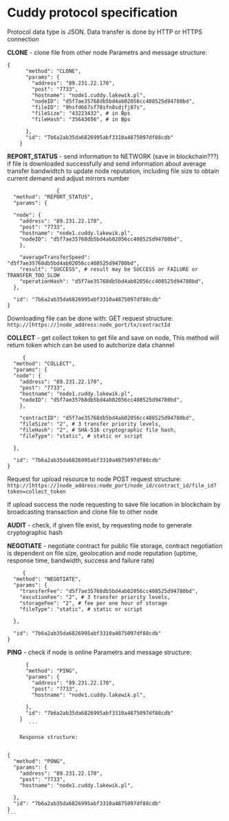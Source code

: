 # Cuddy protocol specification

Protocol data type is JSON. Data transfer is done by HTTP or HTTPS connection


**CLONE** - clone file from other node
    Parametrs and message structure:
     
```
{
      "method": "CLONE",
      "params": {
        "address": "89.231.22.170",
        "post": "7733",
        "hostname": "node1.cuddy.lakewik.pl",
        "nodeID": "d5f7ae35768db5bd4ab02056cc408525d94780bd",
        "fileID": "9hsfd667sf78sfn8sdjfj87s",
        "fileSize": "43223432", # in Bps
        "fileHash": "35643656", # in Bps
      
      },
      "id": "7b6a2ab35da6826995abf3310a4875097df88cdb"
    }
  ```


**REPORT_STATUS** - send information to NETWORK (save in blockchain???) if file is downloaded successfully 
				and send information about average transfer bandwidtch to update node reputation, 
				including file size to obtain current demand and adjust mirrors number

```
				{
  "method": "REPORT_STATUS",
  "params": {
  
  "node": {
    "address": "89.231.22.170",
    "post": "7733",
    "hostname": "node1.cuddy.lakewik.pl",
    "nodeID": "d5f7ae35768db5bd4ab02056cc408525d94780bd",
	},
	
    "averageTransferSpeed": "d5f7ae35768db5bd4ab02056cc408525d94780bd",
	"result": "SUCCESS", # result may be SUCCESS or FAILURE or TRANSFER_TOO_SLOW
    "operationHash": "d5f7ae35768db5bd4ab02056cc408525d94780bd",
  },
  
  "id": "7b6a2ab35da6826995abf3310a4875097df88cdb"
}
```


Downloading file can be done with:
GET request structure: ```http://[https://]node_address:node_port/tx/contractId```

**COLLECT** - get collect token to get file and save on node, This method will return token which can be used to autchorize data channel
```
	 {
  "method": "COLLECT",
  "params": {
  "node": {
    "address": "89.231.22.170",
    "post": "7733",
    "hostname": "node1.cuddy.lakewik.pl",
    "nodeID": "d5f7ae35768db5bd4ab02056cc408525d94780bd",
	},
	
    "contractID": "d5f7ae35768db5bd4ab02056cc408525d94780bd",
    "fileSize": "2", # 3 transfer priority levels,
    "fileHash": "2", # SHA-516 cryptographic file hash,
    "fileType": "static", # static or script
	
  },
  
  "id": "7b6a2ab35da6826995abf3310a4875097df88cdb"
}
  ```


Request for upload resource to node
POST request structure: 
```http://[https://]node_address:node_port/node_id/contract_id/file_id?token=collect_token```

If upload success the node requesting to save file location in blockchain by broadcasting transaction and clone file to other node



**AUDIT** - check, if given file exist, by requesting node to generate cryptographic hash

**NEGOTIATE** - negotiate contract for public file storage, contract negotiation is dependent on file size, geolocation and node reputation 
			(uptime, response time, bandwidth, success and failure rate)
			
```
	 {
  "method": "NEGOTIATE",
  "params": {
    "transferFee": "d5f7ae35768db5bd4ab02056cc408525d94780bd",
    "excutionFee": "2", # 3 transfer priority levels,
    "storageFee": "2", # fee per one hour of storage
    "fileType": "static", # static or script
	
  },
  
  "id": "7b6a2ab35da6826995abf3310a4875097df88cdb"
}
  ```




**PING** - check if node is online
	Parametrs and message structure:
  
```
      {
      "method": "PING",
      "params": {
        "address": "89.231.22.170",
        "post": "7733",
        "hostname": "node1.cuddy.lakewik.pl",
      
      },
      "id": "7b6a2ab35da6826995abf3310a4875097df88cdb"
    }
       ```
	
	Response structure:
	
```	
	{
      "method": "PONG",
      "params": {
        "address": "89.231.22.170",
        "post": "7733",
        "hostname": "node1.cuddy.lakewik.pl",
      
      },
      "id": "7b6a2ab35da6826995abf3310a4875097df88cdb"
    }
    ```
	
